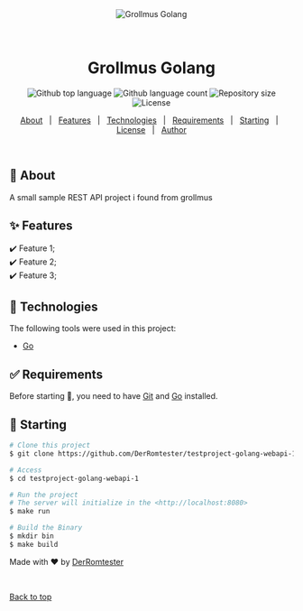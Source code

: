<div align="center" id="top"> 
  <img src="./.github/app.gif" alt="Grollmus Golang" />

  &#xa0;

  <!-- <a href="https://grollmosgolang.netlify.app">Demo</a> -->
</div>

<h1 align="center">Grollmus Golang</h1>

<p align="center">
  <img alt="Github top language" src="https://img.shields.io/github/languages/top/DerRomtester/testproject-golang-webapi-1">

  <img alt="Github language count" src="https://img.shields.io/github/languages/count/DerRomtester/testproject-golang-webapi-1">

  <img alt="Repository size" src="https://img.shields.io/github/repo-size/DerRomtester/testproject-golang-webapi-1">

  <img alt="License" src="https://img.shields.io/github/license/DerRomtester/testproject-golang-webapi-1">

  <!-- <img alt="Github issues" src="https://img.shields.io/github/issues/DerRomtester/testproject-golang-webapi-1?color=56BEB8" /> -->

  <!-- <img alt="Github forks" src="https://img.shields.io/github/forks/DerRomtester/testproject-golang-webapi-1?color=56BEB8" /> -->

  <!-- <img alt="Github stars" src="https://img.shields.io/github/stars/DerRomtester/testproject-golang-webapi-1?color=56BEB8" /> -->
</p>

<!-- Status -->

<!-- <h4 align="center"> 
	🚧  Grollmos Golang 🚀 Under construction...  🚧
</h4> 

<hr> -->

<p align="center">
  <a href="#dart-about">About</a> &#xa0; | &#xa0; 
  <a href="#sparkles-features">Features</a> &#xa0; | &#xa0;
  <a href="#rocket-technologies">Technologies</a> &#xa0; | &#xa0;
  <a href="#white_check_mark-requirements">Requirements</a> &#xa0; | &#xa0;
  <a href="#checkered_flag-starting">Starting</a> &#xa0; | &#xa0;
  <a href="#memo-license">License</a> &#xa0; | &#xa0;
  <a href="https://github.com/{{YOUR_GITHUB_USERNAME}}" target="_blank">Author</a>
</p>

<br>

## :dart: About ##

A small sample REST API project i found from grollmus

## :sparkles: Features ##

:heavy_check_mark: Feature 1;\
:heavy_check_mark: Feature 2;\
:heavy_check_mark: Feature 3;

## :rocket: Technologies ##

The following tools were used in this project:

- [Go](https://go.dev/)

## :white_check_mark: Requirements ##

Before starting :checkered_flag:, you need to have [Git](https://git-scm.com) and [Go](https://go.dev) installed.

## :checkered_flag: Starting ##

```bash
# Clone this project
$ git clone https://github.com/DerRomtester/testproject-golang-webapi-1.git

# Access
$ cd testproject-golang-webapi-1

# Run the project 
# The server will initialize in the <http://localhost:8080>
$ make run

# Build the Binary
$ mkdir bin
$ make build

```


Made with :heart: by <a href="https://github.com/DerRomtester" target="_blank">DerRomtester</a>

&#xa0;

<a href="#top">Back to top</a>
